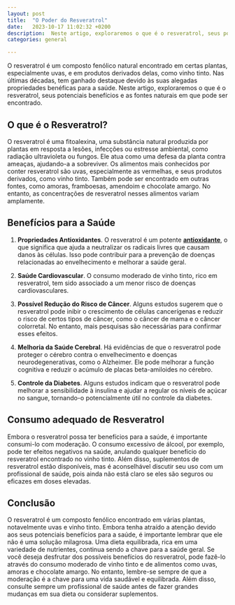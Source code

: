 ```yaml
---
layout: post
title:  "O Poder do Resveratrol"
date:   2023-10-17 11:02:32 +0200
description:  Neste artigo, exploraremos o que é o resveratrol, seus potenciais benefícios e as fontes naturais em que pode ser encontrado.
categories: general

---
```


O resveratrol é um composto fenólico natural encontrado em certas plantas, especialmente uvas, 
e em produtos derivados delas, como vinho tinto. Nas últimas décadas, tem ganhado destaque devido 
às suas alegadas propriedades benéficas para a saúde. Neste artigo, exploraremos o que é o resveratrol, 
seus potenciais benefícios e as fontes naturais em que pode ser encontrado.

## O que é o Resveratrol?
O resveratrol é uma fitoalexina, uma substância natural produzida por plantas em resposta a lesões, infecções ou estresse ambiental, 
como radiação ultravioleta ou fungos. Ele atua como uma defesa da planta contra ameaças, ajudando-a a sobreviver.
Os alimentos mais conhecidos por conter resveratrol são uvas, especialmente as vermelhas, e seus produtos derivados, como vinho tinto. 
Também pode ser encontrado em outras fontes, como amoras, framboesas, amendoim e chocolate amargo. 
No entanto, as concentrações de resveratrol nesses alimentos variam amplamente.


## Benefícios para a Saúde
1. **Propriedades Antioxidantes**. O resveratrol é um potente **[antioxidante](/general/2023/09/26/oxidação-e-Inflamação.html)**, o que 
   significa que ajuda a neutralizar os radicais livres que causam danos às células. Isso pode contribuir para a prevenção de 
   doenças relacionadas ao envelhecimento e melhorar a saúde geral.


2. **Saúde Cardiovascular**. O consumo moderado de vinho tinto, rico em resveratrol, tem sido associado a um menor risco 
   de doenças cardiovasculares. 


3. **Possível Redução do Risco de Câncer**. Alguns estudos sugerem que o resveratrol pode inibir o crescimento de células 
   cancerígenas e reduzir o risco de certos tipos de câncer, como o câncer de mama e o câncer colorretal. 
   No entanto, mais pesquisas são necessárias para confirmar esses efeitos.


4. **Melhoria da Saúde Cerebral**. Há evidências de que o resveratrol pode proteger o cérebro contra o envelhecimento 
   e doenças neurodegenerativas, como o Alzheimer. Ele pode melhorar a função cognitiva e reduzir o acúmulo de placas 
   beta-amiloides no cérebro.


5. **Controle da Diabetes**. Alguns estudos indicam que o resveratrol pode melhorar a sensibilidade à insulina e ajudar 
   a regular os níveis de açúcar no sangue, tornando-o potencialmente útil no controle da diabetes.

## Consumo adequado de Resveratrol
Embora o resveratrol possa ter benefícios para a saúde, é importante consumi-lo com moderação. O consumo excessivo de álcool,
por exemplo, pode ter efeitos negativos na saúde, anulando qualquer benefício do resveratrol encontrado no vinho tinto. 
Além disso, suplementos de resveratrol estão disponíveis, mas é aconselhável discutir seu uso com um profissional de saúde, 
pois ainda não está claro se eles são seguros ou eficazes em doses elevadas.


## Conclusão
O resveratrol é um composto fenólico encontrado em várias plantas, notavelmente uvas e vinho tinto. Embora tenha atraído 
a atenção devido aos seus potenciais benefícios para a saúde, é importante lembrar que ele não é uma solução milagrosa. 
Uma dieta equilibrada, rica em uma variedade de nutrientes, continua sendo a chave para a saúde geral.
Se você deseja desfrutar dos possíveis benefícios do resveratrol, pode fazê-lo através do consumo moderado de vinho tinto e 
de alimentos como uvas, amoras e chocolate amargo. 
No entanto, lembre-se sempre de que a moderação é a chave para uma vida saudável e equilibrada. 
Além disso, consulte sempre um profissional de saúde antes de fazer grandes mudanças em sua 
dieta ou considerar suplementos.
